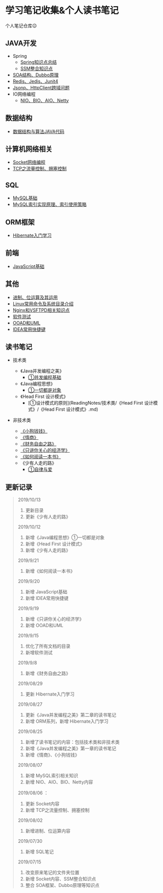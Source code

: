 # 学习笔记收集&个人读书笔记

个人笔记仓库😉


## JAVA开发

- Spring
  - [Spring知识点总结](https://github.com/JavaCorn/eshop/blob/master/study/spring.md)
  - [SSM整合知识点](Java/Spring/SSM/README.md)
- [SOA结构、Dubbo原理](https://github.com/JavaCorn/eshop/blob/master/study/Dubbo.md)
- [Redis、Jedis、Junit4](https://github.com/JavaCorn/eshop/blob/master/study/Redis.md)
- [Jsonp、HttpClient跨域问题](https://github.com/JavaCorn/eshop/blob/master/study/AJAX%E3%80%81Jsonp%E3%80%81HttpClient.md)
- IO网络编程
  - [NIO、BIO、AIO、Netty](Java/IO/io.md)

## 数据结构

- [数据结构与算法JAVA代码](https://github.com/JavaCorn/StudyNotes-DataStructrues-Algorithms)


## 计算机网络相关

- [Socket网络编程](Socket/socket网络编程.md)
- [TCP之流量控制、拥塞控制](Socket/TCP之流量控制、拥塞控制.md)



## SQL

- [MySQL基础](SQL/MySQL笔记.md)
- [MySQL索引实现原理、索引使用策略](SQL/sqlIndex.md)


## ORM框架

- [Hibernate入门学习](ORM/Hibernate入门学习.md)

## 前端

- [JavaScript基础](FrontEnd/JavaScript基础.md)

## 其他

- [进制、位运算及其运用](Other/进制、位运算及其运用.md)
- [Linux常用命令及系统目录介绍](https://github.com/JavaCorn/eshop/blob/master/study/Linux.md)
- [Nginx和VSFTPD相关知识点](https://github.com/JavaCorn/eshop/blob/master/study/Nginx.md)
- [软件测试](Test/软件测试.md)
- [OOAD和UML](Other/UML/OOAD和UML.md)
- [IDEA常用快捷键](Other/IDEA常用快捷键.md)

## 读书笔记

- 技术类
  - 《Java并发编程之美》
    - [①并发编程基础](ReadingNotes/技术类/《Java并发编程之美》/《Java并发编程之美》.md)
  - 《Java编程思想》
    - [①一切都是对象](ReadingNotes/技术类/《Java编程思想》/①一切都是对象.md)
  - 《Head First 设计模式》
    - [①设计模式的原则](ReadingNotes/技术类/《Head First 设计模式》/《Head First 设计模式》.md)




- 非技术类
  - [《小狗钱钱》](ReadingNotes/非技术类/《小狗钱钱》.md)
  - [《情商》](ReadingNotes/非技术类/《情商》.md)
  - [《财务自由之路》](ReadingNotes/非技术类/《财务自由之路》/《财务自由之路》.md)
  - [《只讲你关心的经济学》](ReadingNotes/非技术类/《只讲你关心的经济学》.md)
  - [《如何阅读一本书》](ReadingNotes/非技术类/《如何阅读一本书》/《如何阅读一本书》.md)
  - 《少有人走的路》
    - [①自律与爱](ReadingNotes/非技术类/《少有人走的路》/①自律与爱.md)


## 更新记录

> 2019/10/13
>
> 1.  更新目录
> 2.  更新《少有人走的路》
>
> 2019/10/12
>
> 1.  新增《Java编程思想》①一切都是对象
> 2.  新增《Head First 设计模式》
> 3.  新增《少有人走的路》
>
> 2019/9/21
>
> 1. 新增《如何阅读一本书》
>
> 2019/9/20
>
> 1. 新增 JavaScript基础
> 2. 新增 IDEA常用快捷键
>
> 2019/9/19
>
> 1. 新增《只讲你关心的经济学》
> 2. 新增 OOAD和UML
>
> 2019/9/15
>
> 1. 优化了所有文档的目录
> 2. 新增软件测试
>
> 2019/9/8
>
> 1. 新增《财务自由之路》
>
> 2019/08/29
>
> 1. 更新 Hibernate入门学习
>
> 2019/08/27
>
> 1. 更新《Java并发编程之美》第二章的读书笔记
> 2. 新增 ORM系列，新增 Hibernate入门学习
>
> 2019/08/25
>
> 1. 新增了读书笔记的内容：包括技术类和非技术类
> 2. 新增《Java并发编程之美》第一章的读书笔记
> 3. 新增《情商》、《小狗钱钱》
>
> 2019/08/07 
>
> 1. 新增 MySQL索引相关知识
> 2. 新增 NIO、AIO、BIO、Netty内容
>
> 2019/08/06 ：
>
> 1. 更新 Socket内容
> 2. 新增 TCP之流量控制、拥塞控制
>
> 2019/08/02 
>
> 1. 新增进制、位运算内容
>
> 2019/07/30 
>
> 1. 新增 SQL笔记
>
> 2019/07/15 
>
> 1. 改变原来笔记的文件夹位置
> 2. 新增 Socket内容、SSM整合知识点
> 3. 整合 SOA框架、Dubbo原理等知识点


